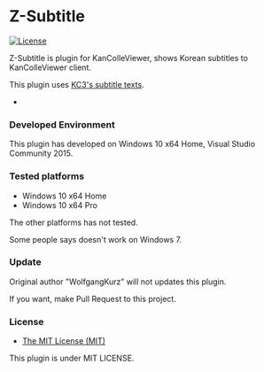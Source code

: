 # Z-Subtitle
[![License](https://img.shields.io/github/license/WolfgangKurz/Z-Subtitle.svg?style=flat-square)](https://github.com/WolfgangKurz/Z-Subtitle/blob/master/LICENSE)

Z-Subtitle is plugin for KanColleViewer, shows Korean subtitles to KanColleViewer client.

This plugin uses [KC3's subtitle texts](https://github.com/KC3Kai/kc3-translations/tree/master/data).

-

### Developed Environment
This plugin has developed on Windows 10 x64 Home, Visual Studio Community 2015.


### Tested platforms
* Windows 10 x64 Home
* Windows 10 x64 Pro

The other platforms has not tested.

Some people says doesn't work on Windows 7.


### Update
Original author "WolfgangKurz" will not updates this plugin.

If you want, make Pull Request to this project.


### License
* [The MIT License (MIT)](https://github.com/WolfgangKurz/Z-Subtitle/blob/master/LICENSE)

This plugin is under MIT LICENSE.
